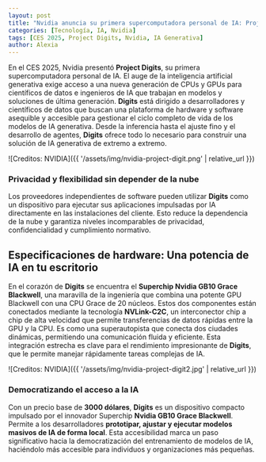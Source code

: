 ```yaml
---
layout: post
title: "Nvidia anuncia su primera supercomputadora personal de IA: Project Digits"
categories: [Tecnología, IA, Nvidia]
tags: [CES 2025, Project Digits, Nvidia, IA Generativa]
author: Alexia
---
```


En el CES 2025, Nvidia presentó **Project Digits**, su primera supercomputadora personal de IA. El auge de la inteligencia artificial generativa exige acceso a una nueva generación de CPUs y GPUs 
para científicos de datos e ingenieros de IA que trabajan en modelos y soluciones de última generación. **Digits** está dirigido a desarrolladores y científicos de datos que buscan una plataforma 
de hardware y software asequible y accesible para gestionar el ciclo completo de vida de los modelos de IA generativa. Desde la inferencia hasta el ajuste fino y el desarrollo de agentes, 
**Digits** ofrece todo lo necesario para construir una solución de IA generativa de extremo a extremo.

![Creditos: NVIDIA]({{ '/assets/img/nvidia-project-digit.png' | relative_url }})


### Privacidad y flexibilidad sin depender de la nube

Los proveedores independientes de software pueden utilizar **Digits** como un dispositivo para ejecutar sus aplicaciones impulsadas por IA directamente en las instalaciones del cliente. Esto 
reduce la dependencia de la nube y garantiza niveles incomparables de privacidad, confidencialidad y cumplimiento normativo.


## Especificaciones de hardware: Una potencia de IA en tu escritorio

En el corazón de **Digits** se encuentra el **Superchip Nvidia GB10 Grace Blackwell**, una maravilla de la ingeniería que combina una potente GPU Blackwell con una CPU Grace de 20 núcleos. Estos 
dos componentes están conectados mediante la tecnología **NVLink-C2C**, un interconector chip a chip de alta velocidad que permite transferencias de datos rápidas entre la GPU y la CPU. Es como 
una superautopista que conecta dos ciudades dinámicas, permitiendo una comunicación fluida y eficiente. Esta integración estrecha es clave para el rendimiento impresionante de **Digits**, que le 
permite manejar rápidamente tareas complejas de IA.

![Creditos: NVIDIA]({{ '/assets/img/nvidia-project-digit2.jpg' | relative_url }})


### Democratizando el acceso a la IA

Con un precio base de **3000 dólares**, **Digits** es un dispositivo compacto impulsado por el innovador Superchip **Nvidia GB10 Grace Blackwell**. Permite a los desarrolladores **prototipar, 
ajustar y ejecutar modelos masivos de IA de forma local**. Esta accesibilidad marca un paso significativo hacia la democratización del entrenamiento de modelos de IA, haciéndolo más accesible para 
individuos y organizaciones más pequeñas.



